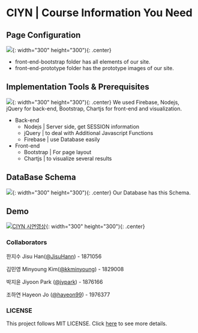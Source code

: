 # CIYN | Course Information You Need
## Page Configuration
![](https://drive.google.com/uc?export=view&id=1kVPJrYW6LlHsm5mZAZaKN8ZxjPM1wEzK){: width="300" height="300"){: .center}
- front-end-bootstrap folder has all elements of our site.
- front-end-prototype folder has the prototype images of our site.  

## Implementation Tools & Prerequisites
![](https://drive.google.com/uc?export=view&id=1hIUcZWD0lViir_TZTywSVuJ8zrEYPPzd){: width="300" height="300"){: .center}
We used Firebase, Nodejs, jQuery for back-end, Bootstrap, Chartjs for front-end and visualization. 
- Back-end
  * Nodejs | Server side, get SESSION information
  * jQuery | to deal with Additional Javascript Functions
  * Firebase | use Database easily
- Front-end
  * Bootstrap | For page layout
  * Chartjs | to visualize several results
  
## DataBase Schema  
![](https://drive.google.com/uc?export=view&id=1btLWjf3fJ3fg2Y-mG93lNzxlrAk2EYK0){: width="300" height="300"){: .center}
Our Database has this Schema.
## Demo
[![CIYN 시연영상](https://img.youtube.com/vi/RARHjUjrx1U/0.jpg)](https://youtu.be/RARHjUjrx1U){: width="300" height="300"){: .center}

### Collaborators
한지수 Jisu Han([@JisuHann](https://github.com/JisuHann)) - 1871056

김민영 Minyoung Kim([@kkminyoung](https://github.com/kkminyoung)) - 1829008

박지윤 Jiyoon Park ([@jypark](https://github.com/jiyoonpark0207)) - 1876166

조하연 Hayeon Jo ([@hayeon99](https://github.com/hayeon99)) - 1976377

### LICENSE
This project follows MIT LICENSE. Click [here](https://github.com/JisuHann/CIYN/blob/main/LICENSE) to see more details.
